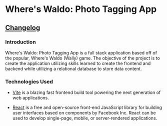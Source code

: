 # Where's Waldo: Photo Tagging App

## [Changelog](/CHANGELOG.md)

### Introduction
Where's Waldo: Photo Tagging App is a full stack application based off of the popular, Where's Waldo (Wally) game. The objective of the project is to create the application utilizing skills learned to create the frontend and backend while utilizing a relational database to store data content. 

### Technologies Used
* [Vite](https://vite.dev/) is a blazing fast frontend build tool powering the next generation of web applications.

* [React](https://react.dev/) is a free and open-source front-end JavaScript library for building user interfaces based on components by Facebook Inc. React can be used to develop single-page, mobile, or server-rendered applications.